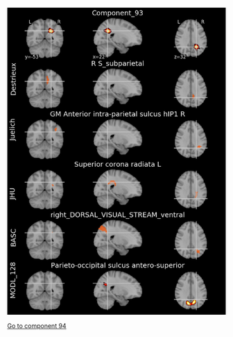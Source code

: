 


![93](preliminary/93.jpg "Component 93")

[Go to component 94](https://parietal-inria.github.io/MODL_atlas/1024/94 "Component 94")